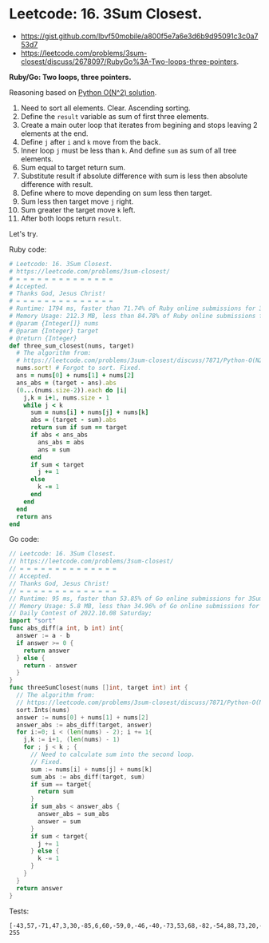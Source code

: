 # Leetcode: 16. 3Sum Closest.

- https://gist.github.com/lbvf50mobile/a800f5e7a6e3d6b9d95091c3c0a753d7
- https://leetcode.com/problems/3sum-closest/discuss/2678097/RubyGo%3A-Two-loops-three-pointers.

**Ruby/Go: Two loops, three pointers.**

Reasoning based on [Python O(N^2) solution](https://leetcode.com/problems/3sum-closest/discuss/7871/Python-O(N2)-solution).

1. Need to sort all elements. Clear. Ascending sorting.
2. Define the `result` variable as sum of first three elements.
3. Create a main outer loop that iterates from begining and stops leaving 2 elements at the end.
4. Define `j` after `i` and `k` move from the back.
5. Inner loop `j` must be less than `k`. And define `sum` as sum of all tree elements.
6. Sum equal to target return sum.
7. Substitute result if absolute difference with sum is less then absolute difference with result.
8. Define where to move depending on sum less then target. 
9. Sum less then target move `j` right.
10. Sum greater the target move `k` left.
11. After both loops return `result`.

Let's try.

Ruby code:
```Ruby
# Leetcode: 16. 3Sum Closest.
# https://leetcode.com/problems/3sum-closest/
# = = = = = = = = = = = = = =
# Accepted.
# Thanks God, Jesus Christ!
# = = = = = = = = = = = = = =
# Runtime: 1794 ms, faster than 71.74% of Ruby online submissions for 3Sum Closest.
# Memory Usage: 212.3 MB, less than 84.78% of Ruby online submissions for 3Sum Closest.
# @param {Integer[]} nums
# @param {Integer} target
# @return {Integer}
def three_sum_closest(nums, target)
  # The algorithm from:
  # https://leetcode.com/problems/3sum-closest/discuss/7871/Python-O(N2)-solution
  nums.sort! # Forgot to sort. Fixed.
  ans = nums[0] + nums[1] + nums[2]
  ans_abs = (target - ans).abs
  (0...(nums.size-2)).each do |i|
    j,k = i+1, nums.size - 1
    while j < k
      sum = nums[i] + nums[j] + nums[k]
      abs = (target - sum).abs
      return sum if sum == target
      if abs < ans_abs
        ans_abs = abs
        ans = sum
      end
      if sum < target
        j += 1
      else
        k -= 1
      end
    end
  end
  return ans
end
```

Go code:
```Go
// Leetcode: 16. 3Sum Closest.
// https://leetcode.com/problems/3sum-closest/
// = = = = = = = = = = = = = =
// Accepted.
// Thanks God, Jesus Christ!
// = = = = = = = = = = = = = =
// Runtime: 95 ms, faster than 53.85% of Go online submissions for 3Sum Closest.
// Memory Usage: 5.8 MB, less than 34.96% of Go online submissions for 3Sum Closest.
// Daily Contest of 2022.10.08 Saturday;
import "sort"
func abs_diff(a int, b int) int{
  answer := a - b
  if answer >= 0 {
    return answer
  } else {
    return - answer
  }
}
func threeSumClosest(nums []int, target int) int {
  // The algorithm from:
  // https://leetcode.com/problems/3sum-closest/discuss/7871/Python-O(N2)-solution
  sort.Ints(nums)
  answer := nums[0] + nums[1] + nums[2]
  answer_abs := abs_diff(target, answer)
  for i:=0; i < (len(nums) - 2); i += 1{
    j,k := i+1, (len(nums) - 1)
    for ; j < k ; {
      // Need to calculate sum into the second loop.
      // Fixed.
      sum := nums[i] + nums[j] + nums[k]
      sum_abs := abs_diff(target, sum)
      if sum == target{
        return sum
      }
      if sum_abs < answer_abs {
        answer_abs = sum_abs
        answer = sum
      }
      if sum < target{
        j += 1
      } else {
        k -= 1
      }
    }
  }
  return answer
}

```

Tests:
```
[-43,57,-71,47,3,30,-85,6,60,-59,0,-46,-40,-73,53,68,-82,-54,88,73,20,-89,-22,39,55,-26,95,-87,-57,-86,28,-37,43,-27,-24,-88,-35,82,-3,39,-85,-46,37,45,-24,35,-49,-27,-96,89,87,-62,85,-44,64,78,14,59,-55,-10,0,98,50,-75,11,97,-72,85,-68,-76,44,-12,76,76,8,-75,-64,-57,29,-24,27,-3,-45,-87,48,10,-13,17,94,-85,11,-42,-98,89,97,-66,66,88,-89,90,-68,-62,-21,2,37,-15,-13,-24,-23,3,-58,-9,-71,0,37,-28,22,52,-34,24,-8,-20,29,-98,55,4,36,-3,-9,98,-26,17,82,23,56,54,53,51,-50,0,-15,-50,84,-90,90,72,-46,-96,-56,-76,-32,-8,-69,-32,-41,-56,69,-40,-25,-44,49,-62,36,-55,41,36,-60,90,37,13,87,66,-40,40,-35,-11,31,-45,-62,92,96,8,-4,-50,87,-17,-64,95,-89,68,-51,-40,-85,15,50,-15,0,-67,-55,45,11,-80,-45,-10,-8,90,-23,-41,80,19,29,7]
255
```
